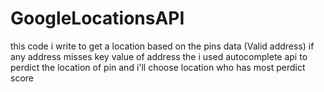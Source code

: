 # GoogleLocationsAPI
this code i write to get a location based on the pins data (Valid address) if any address misses key value of address the i used autocomplete api to perdict the location of pin and i'll choose location who has most perdict score 
